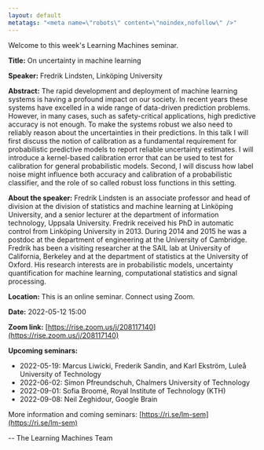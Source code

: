 ```yaml
---
layout: default
metatags: "<meta name=\"robots\" content=\"noindex,nofollow\" />"
---
```

Welcome to this week's Learning Machines seminar.

**Title:** On uncertainty in machine learning

**Speaker:** Fredrik Lindsten, Linköping University

**Abstract:** The rapid development and deployment of machine learning systems is having a profound impact on our society. In recent years these systems have excelled in a wide range of data-driven prediction problems. However, in many cases, such as safety-critical applications, high predictive accuracy is not enough. To make the systems robust we also need to reliably reason about the uncertainties in their predictions. In this talk I will first discuss the notion of calibration as a fundamental requirement for probabilistic predictive models to report reliable uncertainty estimates. I will introduce a kernel-based calibration error that can be used to test for calibration for general probabilistic models. Second, I will discuss how label noise might influence both accuracy and calibration of a probabilistic classifier, and the role of so called robust loss functions in this setting.

**About the speaker:** Fredrik Lindsten is an associate professor and head of division at the division of statistics and machine learning at Linköping University, and a senior lecturer at the department of information technology, Uppsala University. Fredrik received his PhD in automatic control from Linköping University in 2013. During 2014 and 2015 he was a postdoc at the department of engineering at the University of Cambridge. Fredrik has been a visiting researcher at the SAIL lab at University of California, Berkeley and at the department of statistics at the University of Oxford. His research interests are in probabilistic models, uncertainty quantification for machine learning, computational statistics and signal processing.

**Location:** This is an online seminar. Connect using Zoom.

**Date:** 2022-05-12 15:00

**Zoom link:** [https://rise.zoom.us/j/208117140](https://rise.zoom.us/j/208117140)

**Upcoming seminars:**

* 2022-05-19: Marcus Liwicki, Frederik Sandin, and Karl Ekström, Luleå University of Technology
* 2022-06-02: Simon Pfreundschuh, Chalmers University of Technology
* 2022-09-01: Sofia Broomé, Royal Institute of Technology (KTH)
* 2022-09-08: Neil Zeghidour, Google Brain

More information and coming seminars: [https://ri.se/lm-sem](https://ri.se/lm-sem)

-- The Learning Machines Team

